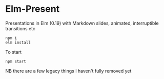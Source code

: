 # Elm-Present

Presentations in Elm (0.19) with Markdown slides, animated, interruptible transitions etc

```
npm i
elm install
```

To start

```
npm start
```

NB there are a few legacy things I haven't fully removed yet
